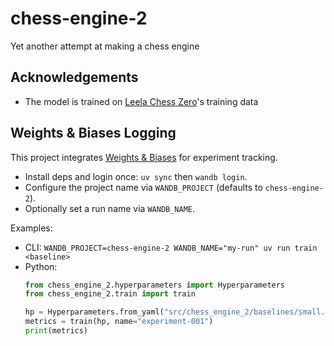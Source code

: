 # chess-engine-2
Yet another attempt at making a chess engine

## Acknowledgements

- The model is trained on [Leela Chess Zero](https://lczero.org)'s training data

## Weights & Biases Logging

This project integrates [Weights & Biases](https://wandb.ai) for experiment tracking.

- Install deps and login once: `uv sync` then `wandb login`.
- Configure the project name via `WANDB_PROJECT` (defaults to `chess-engine-2`).
- Optionally set a run name via `WANDB_NAME`.

Examples:

- CLI: `WANDB_PROJECT=chess-engine-2 WANDB_NAME="my-run" uv run train <baseline>`
- Python:
  ```py
  from chess_engine_2.hyperparameters import Hyperparameters
  from chess_engine_2.train import train

  hp = Hyperparameters.from_yaml("src/chess_engine_2/baselines/small.yaml")
  metrics = train(hp, name="experiment-001")
  print(metrics)
  ```
